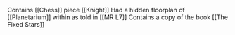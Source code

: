 Contains [[Chess]] piece [[Knight]]
Had a hidden floorplan of [[Planetarium]] within as told in [[MR L7]]
Contains a copy of the book [[The Fixed Stars]]
